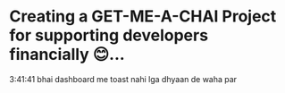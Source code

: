 # Creating a GET-ME-A-CHAI Project for supporting developers financially 😊...

3:41:41
bhai dashboard me toast nahi lga dhyaan de waha par